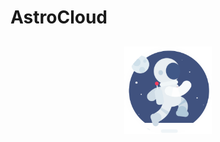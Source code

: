 # AstroCloud
<p align="center" style="margin-top:6%;margin-bottom:6%;">
 <img style = "width:140px; height:140px;" src="/views/dist/img/logo.gif" />
</p>
